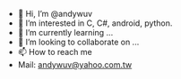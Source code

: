 - 👋 Hi, I’m @andywuv
- 👀 I’m interested in C, C#, android, python.
- 🌱 I’m currently learning ...
- 💞️ I’m looking to collaborate on ...
- 📫 How to reach me 
- Mail: andywuv@yahoo.com.tw

<!---
andywuv/andywuv is a ✨ special ✨ repository because its `README.md` (this file) appears on your GitHub profile.
You can click the Preview link to take a look at your changes.
--->
